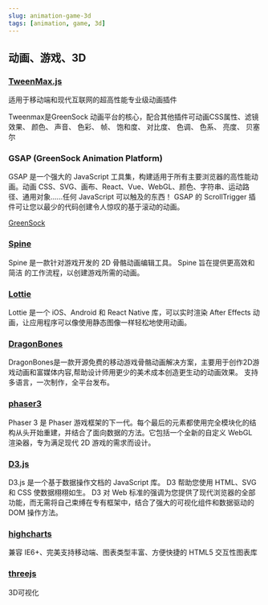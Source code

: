 ```yaml
---
slug: animation-game-3d
tags: [animation, game, 3d]
---
```


## 动画、游戏、3D

### [TweenMax.js](https://www.tweenmax.com.cn/index.html)
适用于移动端和现代互联网的超高性能专业级动画插件

Tweenmax是GreenSock 动画平台的核心，配合其他插件可动画CSS属性、滤镜效果、 颜色、 声音、 色彩、 帧、 饱和度、 对比度、 色调、 色系、 亮度、 贝塞尔

### GSAP (GreenSock Animation Platform)
GSAP 是一个强大的 JavaScript 工具集，构建适用于所有主要浏览器的高性能动画。动画 CSS、SVG、画布、React、Vue、WebGL、颜色、字符串、运动路径、通用对象......任何 JavaScript 可以触及的东西！ GSAP 的 ScrollTrigger 插件可让您以最少的代码创建令人惊叹的基于滚动的动画。

[GreenSock](https://greensock.com/)

### [Spine](http://zh.esotericsoftware.com/spine-in-depth)
Spine 是一款针对游戏开发的 2D 骨骼动画编辑工具。 Spine 旨在提供更高效和简洁 的工作流程，以创建游戏所需的动画。

### [Lottie](https://airbnb.design/lottie/)
Lottie 是一个 iOS、Android 和 React Native 库，可以实时渲染 After Effects 动画，让应用程序可以像使用静态图像一样轻松地使用动画。

### [DragonBones](https://docs.egret.com/dragonbones/cn)
DragonBones是一款开源免费的移动游戏骨骼动画解决方案，主要用于创作2D游戏动画和富媒体内容,帮助设计师用更少的美术成本创造更生动的动画效果。 支持多语言，一次制作，全平台发布。

### [phaser3](https://phaser.io/phaser3)
Phaser 3 是 Phaser 游戏框架的下一代。每个最后的元素都使用完全模块化的结构从头开始重建，并结合了面向数据的方法。它包括一个全新的自定义 WebGL 渲染器，专为满足现代 2D 游戏的需求而设计。

### [D3.js](https://d3js.org/)
D3.js 是一个基于数据操作文档的 JavaScript 库。 D3 帮助您使用 HTML、SVG 和 CSS 使数据栩栩如生。 D3 对 Web 标准的强调为您提供了现代浏览器的全部功能，而无需将自己束缚在专有框架中，结合了强大的可视化组件和数据驱动的 DOM 操作方法。

### [highcharts](https://www.highcharts.com.cn/)
兼容 IE6+、完美支持移动端、图表类型丰富、方便快捷的 HTML5 交互性图表库

### [threejs](https://threejs.org/)
3D可视化